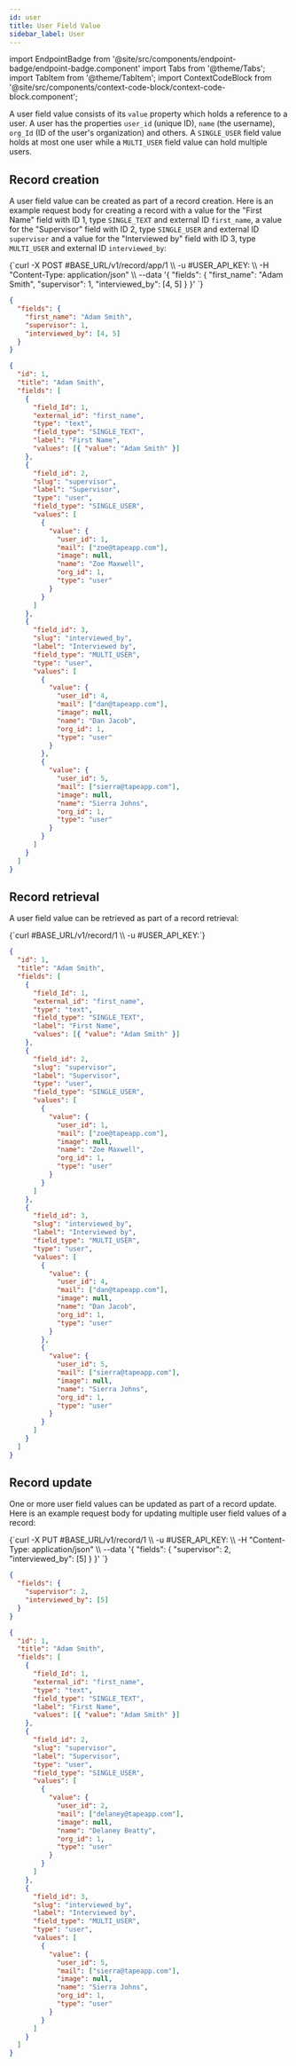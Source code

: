 ```yaml
---
id: user
title: User Field Value
sidebar_label: User
---
```


import EndpointBadge from '@site/src/components/endpoint-badge/endpoint-badge.component'
import Tabs from '@theme/Tabs';
import TabItem from '@theme/TabItem';
import ContextCodeBlock from '@site/src/components/context-code-block/context-code-block.component';

A user field value consists of its `value` property which holds a reference to a user. A user has the properties `user_id` (unique ID), `name` (the username), `org_Id` (ID of the user's organization) and others. A `SINGLE_USER` field value holds at most one user while a `MULTI_USER` field value can hold multiple users.

## Record creation

<EndpointBadge method="POST" url="https://api.tapeapp.com/v1/record/app/{app_id}" />

A user field value can be created as part of a record creation. Here is an example request body for creating a record with a value for the "First Name" field with ID 1, type `SINGLE_TEXT` and external ID `first_name`, a value for the "Supervisor" field with ID 2, type `SINGLE_USER` and external ID `supervisor` and a value for the "Interviewed by" field with ID 3, type `MULTI_USER` and external ID `interviewed_by`:

<Tabs defaultValue="curl">

<TabItem value="curl" label="cURL">
<ContextCodeBlock language="shell" title='➡️      Request'>
{`curl -X POST #BASE_URL/v1/record/app/1  \\
  -u #USER_API_KEY: \\
  -H "Content-Type: application/json" \\
  --data '{
    "fields": {
      "first_name": "Adam Smith",
      "supervisor": 1,
      "interviewed_by": [4, 5]
    }
  }' 
`}
</ContextCodeBlock>
</TabItem>

<TabItem value="json" label="JSON">

```json title="➡️      Request">
{
  "fields": {
    "first_name": "Adam Smith",
    "supervisor": 1,
    "interviewed_by": [4, 5]
  }
}
```

</TabItem>
</Tabs>

```json title="⬅️      Response"
{
  "id": 1,
  "title": "Adam Smith",
  "fields": [
    {
      "field_Id": 1,
      "external_id": "first_name",
      "type": "text",
      "field_type": "SINGLE_TEXT",
      "label": "First Name",
      "values": [{ "value": "Adam Smith" }]
    },
    {
      "field_id": 2,
      "slug": "supervisor",
      "label": "Supervisor",
      "type": "user",
      "field_type": "SINGLE_USER",
      "values": [
        {
          "value": {
            "user_id": 1,
            "mail": ["zoe@tapeapp.com"],
            "image": null,
            "name": "Zoe Maxwell",
            "org_id": 1,
            "type": "user"
          }
        }
      ]
    },
    {
      "field_id": 3,
      "slug": "interviewed_by",
      "label": "Interviewed by",
      "field_type": "MULTI_USER",
      "type": "user",
      "values": [
        {
          "value": {
            "user_id": 4,
            "mail": ["dan@tapeapp.com"],
            "image": null,
            "name": "Dan Jacob",
            "org_id": 1,
            "type": "user"
          }
        },
        {
          "value": {
            "user_id": 5,
            "mail": ["sierra@tapeapp.com"],
            "image": null,
            "name": "Sierra Johns",
            "org_id": 1,
            "type": "user"
          }
        }
      ]
    }
  ]
}
```

## Record retrieval

<EndpointBadge method="GET" url="https://api.tapeapp.com/v1/record/{record_id}" />

A user field value can be retrieved as part of a record retrieval:

<ContextCodeBlock language="shell" title='➡️      Request'>
{`curl #BASE_URL/v1/record/1 \\
  -u #USER_API_KEY:`}
</ContextCodeBlock>

```json title='⬅️      Response'
{
  "id": 1,
  "title": "Adam Smith",
  "fields": [
    {
      "field_Id": 1,
      "external_id": "first_name",
      "type": "text",
      "field_type": "SINGLE_TEXT",
      "label": "First Name",
      "values": [{ "value": "Adam Smith" }]
    },
    {
      "field_id": 2,
      "slug": "supervisor",
      "label": "Supervisor",
      "type": "user",
      "field_type": "SINGLE_USER",
      "values": [
        {
          "value": {
            "user_id": 1,
            "mail": ["zoe@tapeapp.com"],
            "image": null,
            "name": "Zoe Maxwell",
            "org_id": 1,
            "type": "user"
          }
        }
      ]
    },
    {
      "field_id": 3,
      "slug": "interviewed_by",
      "label": "Interviewed by",
      "field_type": "MULTI_USER",
      "type": "user",
      "values": [
        {
          "value": {
            "user_id": 4,
            "mail": ["dan@tapeapp.com"],
            "image": null,
            "name": "Dan Jacob",
            "org_id": 1,
            "type": "user"
          }
        },
        {
          "value": {
            "user_id": 5,
            "mail": ["sierra@tapeapp.com"],
            "image": null,
            "name": "Sierra Johns",
            "org_id": 1,
            "type": "user"
          }
        }
      ]
    }
  ]
}
```

## Record update

<EndpointBadge method="PUT" url="https://api.tapeapp.com/v1/record/{record_id}" />

One or more user field values can be updated as part of a record update. Here is an example request body for updating multiple user field values of a record:

<Tabs defaultValue="curl">

<TabItem value="curl" label="cURL">
<ContextCodeBlock language="shell" title='➡️      Request'>
{`curl -X PUT #BASE_URL/v1/record/1  \\
  -u #USER_API_KEY: \\
  -H "Content-Type: application/json" \\
  --data '{
    "fields": {
      "supervisor": 2,
      "interviewed_by": [5]
    }
  }' 
`}
</ContextCodeBlock>
</TabItem>

<TabItem value="json" label="JSON">

```json title="➡️      Request">
{
  "fields": {
    "supervisor": 2,
    "interviewed_by": [5]
  }
}
```

</TabItem>
</Tabs>

```json title='⬅️      Response'
{
  "id": 1,
  "title": "Adam Smith",
  "fields": [
    {
      "field_Id": 1,
      "external_id": "first_name",
      "type": "text",
      "field_type": "SINGLE_TEXT",
      "label": "First Name",
      "values": [{ "value": "Adam Smith" }]
    },
    {
      "field_id": 2,
      "slug": "supervisor",
      "label": "Supervisor",
      "type": "user",
      "field_type": "SINGLE_USER",
      "values": [
        {
          "value": {
            "user_id": 2,
            "mail": ["delaney@tapeapp.com"],
            "image": null,
            "name": "Delaney Beatty",
            "org_id": 1,
            "type": "user"
          }
        }
      ]
    },
    {
      "field_id": 3,
      "slug": "interviewed_by",
      "label": "Interviewed by",
      "field_type": "MULTI_USER",
      "type": "user",
      "values": [
        {
          "value": {
            "user_id": 5,
            "mail": ["sierra@tapeapp.com"],
            "image": null,
            "name": "Sierra Johns",
            "org_id": 1,
            "type": "user"
          }
        }
      ]
    }
  ]
}
```
